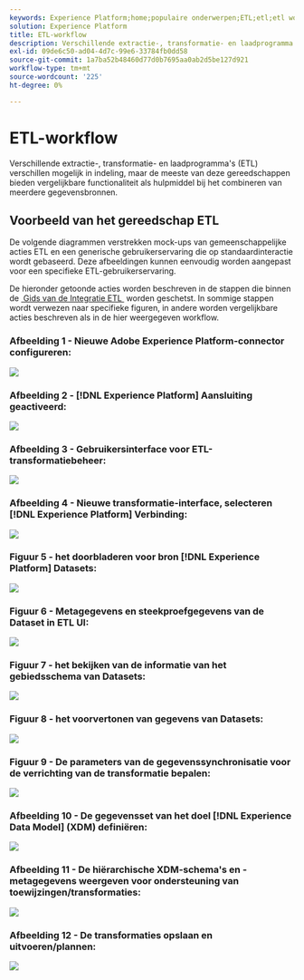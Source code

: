 ```yaml
---
keywords: Experience Platform;home;populaire onderwerpen;ETL;etl;etl workflow;ETL-workflow
solution: Experience Platform
title: ETL-workflow
description: Verschillende extractie-, transformatie- en laadprogramma's (ETL) verschillen mogelijk in indeling, maar de meeste van deze gereedschappen bieden vergelijkbare functionaliteit als hulpmiddel bij het combineren van meerdere gegevensbronnen.
exl-id: 09de6c50-ad04-4d7c-99e6-33784fb0dd58
source-git-commit: 1a7ba52b48460d77d0b7695aa0ab2d5be127d921
workflow-type: tm+mt
source-wordcount: '225'
ht-degree: 0%

---
```


# ETL-workflow

Verschillende extractie-, transformatie- en laadprogramma&#39;s (ETL) verschillen mogelijk in indeling, maar de meeste van deze gereedschappen bieden vergelijkbare functionaliteit als hulpmiddel bij het combineren van meerdere gegevensbronnen.

## Voorbeeld van het gereedschap ETL

De volgende diagrammen verstrekken mock-ups van gemeenschappelijke acties ETL en een generische gebruikerservaring die op standaardinteractie wordt gebaseerd. Deze afbeeldingen kunnen eenvoudig worden aangepast voor een specifieke ETL-gebruikerservaring.

De hieronder getoonde acties worden beschreven in de stappen die binnen de [&#x200B; Gids van de Integratie ETL &#x200B;](home.md) worden geschetst. In sommige stappen wordt verwezen naar specifieke figuren, in andere worden vergelijkbare acties beschreven als in de hier weergegeven workflow.

### Afbeelding 1 - Nieuwe Adobe Experience Platform-connector configureren:

![](images/image2.png)

### Afbeelding 2 - [!DNL Experience Platform] Aansluiting geactiveerd:

![](images/image3.png)

### Afbeelding 3 - Gebruikersinterface voor ETL-transformatiebeheer:

![](images/image4.png)

### Afbeelding 4 - Nieuwe transformatie-interface, selecteren [!DNL Experience Platform] Verbinding:

![](images/image5.png)

### Figuur 5 - het doorbladeren voor bron [!DNL Experience Platform] Datasets:

![](images/image6.png)

### Figuur 6 - Metagegevens en steekproefgegevens van de Dataset in ETL UI:

![](images/image7.png)

### Figuur 7 - het bekijken van de informatie van het gebiedsschema van Datasets:

![](images/image8.png)

### Figuur 8 - het voorvertonen van gegevens van Datasets:

![](images/image9.png)

### Figuur 9 - De parameters van de gegevenssynchronisatie voor de verrichting van de transformatie bepalen:

![](images/image10.png)

### Afbeelding 10 - De gegevensset van het doel [!DNL Experience Data Model] (XDM) definiëren:

![](images/image11.png)

### Afbeelding 11 - De hiërarchische XDM-schema&#39;s en -metagegevens weergeven voor ondersteuning van toewijzingen/transformaties:

![](images/image12.png)

### Afbeelding 12 - De transformaties opslaan en uitvoeren/plannen:

![](images/image13.png)
